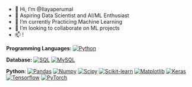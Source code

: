 - 👋 Hi, I’m @Ilayaperumal
- 👀 Aspiring Data Scientist and AI/ML Enthusiast
- 🌱 I’m currently Practicing Machine Learning
- 💞️ I’m looking to collaborate on ML projects
- 📫 !

<!---
Ilayaperumal/Ilayaperumal is a ✨ special ✨ repository because its `README.md` (this file) appears on your GitHub profile.
You can click the Preview link to take a look at your changes.
--->

**Programming Languages**:
[![Python](https://img.shields.io/badge/-Python-black?style=flat&logo=python)](https://github.com/Ilayaperumal)



**Database:**
  [![SQL](https://img.shields.io/badge/-SQL-orange?style=flat&logo=sql)](https://github.com/Ilayaperumal)
  [![MySQL](https://img.shields.io/badge/-MySQL-white?style=flat&logo=mysql)](https://github.com/Ilayaperumal)
  
  
 **Python**:
[![Pandas](https://img.shields.io/badge/-Pandas-150458?style=flat&logo=Pandas)](https://github.com/Ilayaperumal)
[![Numpy](https://img.shields.io/badge/-Numpy-lightgray?style=flat&logo=Numpy&logoColor=white)](https://github.com/Ilayaperumal)
[![Scipy](https://img.shields.io/badge/-Scipy-blue?style=flat&logo=Scipy&logoColor=white)](https://github.com/Ilayaperumal)
[![Scikit-learn](https://img.shields.io/badge/-ScikitLearn-blue?style=flat&logo=Scikit-learn&logoColor=white)](https://github.com/Ilayaperumal)
[![Matplotlib](https://img.shields.io/badge/-Matplotlib-black?style=flat&logo=Matplotlib&logoColor=white&link=https://github.com/Quananhle/Python-AWS-TradingAI)](https://github.com/Ilayaperumal)
[![Keras](https://img.shields.io/badge/-Keras-D00000?style=flat&logo=Keras)](https://github.com/Ilayaperumal)
[![Tensorflow](https://img.shields.io/badge/-Tensorflow-gray?style=flat&logo=tensorflow)](https://github.com/Ilayaperumal) 
[![PyTorch](https://img.shields.io/badge/-PyTorch-EE4C2C?style=flat&logo=PyTorch&logoColor=white)](https://github.com/Ilayaperumal)

